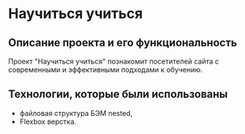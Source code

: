 # Научиться учиться

## Описание проекта и его функциональность

Проект "Научиться учиться" познакомит посетителей сайта с современными и эффективными подходами к обучению. 

## Технологии, которые были использованы

* файловая структура БЭМ nested,
* Flexbox верстка.